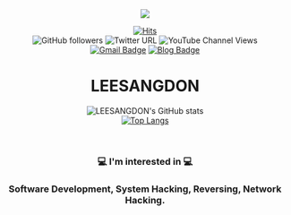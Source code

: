 <div align = "center">

<img src="https://capsule-render.vercel.app/api?type=waving&color=gradient&height=400&section=header&text=SANGDONLEE&fontSize=90" />


[![Hits](https://hits.seeyoufarm.com/api/count/incr/badge.svg?url=https%3A%2F%2Fgithub.com%2FLOURC0D3%LEESANGDON&count_bg=%23109AE1&title_bg=%235E5555&icon=python.svg&icon_color=%23FFFFFF&title=LEESANGDON&edge_flat=false)](https://hits.seeyoufarm.com)
<br>
![GitHub followers](https://img.shields.io/github/followers/lourc0d3?label=LEESANGDON&logoColor=blue&style=social)
![Twitter URL](https://img.shields.io/twitter/url?label=LEESANGDON&style=social&url=https%3A%2F%2Ftwitter.com%2Flourcode)
![YouTube Channel Views](https://img.shields.io/youtube/channel/views/UCBnTLVslklwQ3RcIC9xwtYQ?label=LEESANGDON&style=social)
<br>
[![Gmail Badge](https://img.shields.io/badge/Gmail-d14836?style=plastic-square&logo=Gmail&logoColor=white&link=mailto:dltkdehstm12@naver.com)](mailto:dltkdehstm12@naver.com)
[![Blog Badge](http://img.shields.io/badge/-gitBlog-blue?style=plastic-square&logo=222222&link=https://blog.naver.com/dltkdehstm12)](https://blog.naver.com/dltkdehstm12)

  
  # LEESANGDON
![LEESANGDON's GitHub stats](https://github-readme-stats.vercel.app/api?username=LEESANGDON&show_icons=true&theme=radical) <br>
[![Top Langs](https://github-readme-stats.vercel.app/api/top-langs/?username=lourc0d3&layout=compact)](https://github.com/anuraghazra/github-readme-stats)

<br>
  
### 💻 I'm interested in 💻
  ### Software Development, System Hacking, Reversing, Network Hacking.
  
